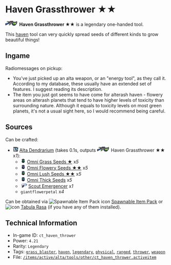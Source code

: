# Haven Grassthrower ★★

<img src="https://raw.githubusercontent.com/Ceterai/Enternia/main/items/active/alta/tools/other/ct_haven_thrower.png" alt="Haven Grassthrower ★★ icon" loading="lazy" height="16px" width="auto" /> **Haven Grassthrower ★★** is a legendary one-handed tool.

This [haven](https://ceterai.github.io/MyEnternia/Wiki/Tags/Haven) tool can very quickly spread seeds of different kinds to grow beautiful things!

## Ingame

Radiomessages on pickup:

- You've just picked up an alta weapon, or an "energy tool", as they call it. According to my database, these usually have an extended set of features. I suggest reading its description.
- The item you just got seems to have come for alterash haven - flowery areas on alterash planets that tend to have higher levels of toxicity than surrounding nature. Although it equals to toxicity levels on most green planets, it's not a usual sight here, so I would recommend being careful.

## Sources

Can be crafted:

- ![ ](https://raw.githubusercontent.com/Ceterai/Enternia/main/objects/alta/crafting/dendrarium/icon.png) [Alta Dendrarium](https://ceterai.github.io/MyEnternia/Wiki/AltaDendrarium) (takes 0.1s, outputs <img src="https://raw.githubusercontent.com/Ceterai/Enternia/main/items/active/alta/tools/other/ct_haven_thrower.png" alt="Haven Grassthrower ★★ icon" loading="lazy" height="16px" width="auto" /> Haven Grassthrower ★★ x*1*):
  - <img src="https://raw.githubusercontent.com/Ceterai/Enternia/main/items/active/alta/tools/plant/omni/ct_grass_seeds.png" alt="Omni Grass Seeds ★ icon" loading="lazy" height="16px" width="auto" /> [Omni Grass Seeds ★](https://ceterai.github.io/MyEnternia/Wiki/OmniGrassSeeds) x*5*
  - <img src="https://raw.githubusercontent.com/Ceterai/Enternia/main/items/active/alta/tools/plant/omni/ct_flowery_grass_seeds.png" alt="Omni Flowery Seeds ★★ icon" loading="lazy" height="16px" width="auto" /> [Omni Flowery Seeds ★★](https://ceterai.github.io/MyEnternia/Wiki/OmniFlowerySeeds) x*5*
  - <img src="https://raw.githubusercontent.com/Ceterai/Enternia/main/items/active/alta/tools/plant/omni/ct_lush_grass_seeds.png" alt="Omni Lush Seeds ★★ icon" loading="lazy" height="16px" width="auto" /> [Omni Lush Seeds ★★](https://ceterai.github.io/MyEnternia/Wiki/OmniLushSeeds) x*5*
  - <img src="https://raw.githubusercontent.com/Ceterai/Enternia/main/items/active/alta/tools/plant/omni/ct_thick_grass_seeds.png" alt="Omni Thick Seeds icon" loading="lazy" height="16px" width="auto" /> [Omni Thick Seeds](https://ceterai.github.io/MyEnternia/Wiki/OmniThickSeeds) x*5*
  - <img src="https://raw.githubusercontent.com/Ceterai/Enternia/main/items/active/weapons/ranged/alta/blaster/ct_alta_scout_blaster.png" alt="Scout Emergencer icon" loading="lazy" height="16px" width="auto" /> [Scout Emergencer](https://ceterai.github.io/MyEnternia/Wiki/ScoutEmergencer) x*1*
  - `giantflowerpetal` x*4*

Can be obtained via <img src="https://raw.githubusercontent.com/Silverfeelin/Starbound-SpawnableItemPack/master/interface/sip/iconSmall.png" alt="Spawnable Item Pack icon" width="18" height="14"/> [Spawnable Item Pack](https://steamcommunity.com/sharedfiles/filedetails/?id=733665104) or <img src="https://steamuserimages-a.akamaihd.net/ugc/263843960696222713/3EC9A7C005541F7D577EBCB8C5736B4EFC9973D6/" alt="icon" width="8" height="12"/> [Tabula Rasa](https://community.playstarbound.com/resources/the-tabula-rasa.3222/) (if you have any of them installed).

## Technical Information

- In-game ID: `ct_haven_thrower`
- Power: `4.21`
- Rarity: `Legendary`
- Tags: [`grass_blaster`](https://ceterai.github.io/MyEnternia/Wiki/Tags/GrassBlaster), [`haven`](https://ceterai.github.io/MyEnternia/Wiki/Tags/Haven), [`legendary`](https://ceterai.github.io/MyEnternia/Wiki/Tags/Legendary), [`physical`](https://ceterai.github.io/MyEnternia/Wiki/Tags/Physical), [`ranged`](https://ceterai.github.io/MyEnternia/Wiki/Tags/Ranged), [`thrower`](https://ceterai.github.io/MyEnternia/Wiki/Tags/Thrower), [`weapon`](https://ceterai.github.io/MyEnternia/Wiki/Tags/Weapon)
- File: [`/items/active/alta/tools/other/ct_haven_thrower.activeitem`](https://github.com/Ceterai/Enternia/blob/main/items/active/alta/tools/other/ct_haven_thrower.activeitem)
